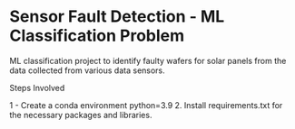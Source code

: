 # Sensor Fault  Detection - ML Classification Problem

ML classification project to identify faulty wafers for solar panels from the data collected from various data sensors.

Steps Involved

1 - Create a conda environment python=3.9
2.  Install requirements.txt for the necessary packages and libraries.
